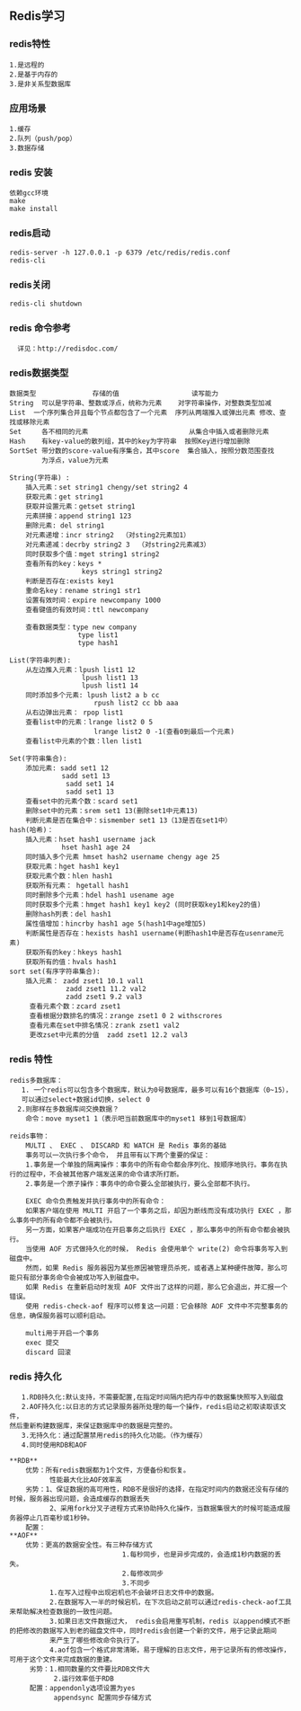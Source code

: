 ## Redis学习

### redis特性
    1.是远程的
    2.是基于内存的
    3.是非关系型数据库
    
### 应用场景
    1.缓存
    2.队列（push/pop）
    3.数据存储
 
### redis 安装
    依赖gcc环境
    make 
    make install
### redis启动
    redis-server -h 127.0.0.1 -p 6379 /etc/redis/redis.conf
    redis-cli 
### redis关闭
    redis-cli shutdown 

### redis 命令参考
      详见：http://redisdoc.com/
### redis数据类型
    数据类型              存储的值                  读写能力
    String  可以是字符串、整数或浮点，统称为元素    对字符串操作，对整数类型加减
    List  一个序列集合并且每个节点都包含了一个元素  序列从两端推入或弹出元素 修改、查找或移除元素
    Set     各不相同的元素                         从集合中插入或者删除元素
    Hash    有key-value的散列组，其中的key为字符串  按照Key进行增加删除
    SortSet 带分数的score-value有序集合，其中score  集合插入，按照分数范围查找
            为浮点，value为元素                    

    String(字符串) :
        插入元素：set string1 chengy/set string2 4
        获取元素：get string1             
        获取并设置元素：getset string1
        元素拼接：append string1 123
        删除元素: del string1
        对元素递增：incr string2  （对sting2元素加1）
        对元素递减：decrby string2 3  （对string2元素减3）
        同时获取多个值：mget string1 string2
        查看所有的key：keys *
                      keys string1 string2
        判断是否存在:exists key1
        重命名key：rename string1 str1
        设置有效时间：expire newcompany 1000
        查看键值的有效时间：ttl newcompany
        
        查看数据类型：type new company
                     type list1
                     type hash1
    
    List(字符串列表):
        从左边推入元素：lpush list1 12 
                      lpush list1 13 
                      lpush list1 14
        同时添加多个元素: lpush list2 a b cc
                         rpush list2 cc bb aaa
        从右边弹出元素： rpop list1
        查看list中的元素：lrange list2 0 5 
                         lrange list2 0 -1(查看0到最后一个元素)
        查看list中元素的个数：llen list1
        
    Set(字符串集合):
        添加元素: sadd set1 12
                 sadd set1 13
                  sadd set1 14
                  sadd set1 13
        查看set中的元素个数：scard set1
        删除set中的元素：srem set1 13(删除set1中元素13)
        判断元素是否在集合中：sismember set1 13（13是否在set1中） 
    hash(哈希)：
        插入元素：hset hash1 username jack
                 hset hash1 age 24
        同时插入多个元素 hmset hash2 username chengy age 25 
        获取元素：hget hash1 key1
        获取元素个数：hlen hash1
        获取所有元素： hgetall hash1
        同时删除多个元素：hdel hash1 usename age
        同时获取多个元素：hmget hash1 key1 key2 (同时获取key1和key2的值)    
        删除hash列表：del hash1
        属性值增加：hincrby hash1 age 5(hash1中age增加5)
        判断属性是否存在：hexists hash1 username(判断hash1中是否存在usenrame元素)
        获取所有的key：hkeys hash1
        获取所有的值：hvals hash1 
    sort set(有序字符串集合):
        插入元素： zadd zset1 10.1 val1
                  zadd zset1 11.2 val2
                  zadd zset1 9.2 val3
         查看元素个数：zcard zset1
         查看根据分数排名的情况：zrange zset1 0 2 withscrores
         查看元素在set中排名情况：zrank zset1 val2
         更改zset中元素的分值  zadd zset1 12.2 val3 
### redis 特性
    redis多数据库：
       1. 一个redis可以包含多个数据库，默认为0号数据库，最多可以有16个数据库（0~15），
       可以通过select+数据id切换，select 0
      2.则那样在多数据库间交换数据？
        命令：move myset1 1（表示吧当前数据库中的myset1 移到1号数据库） 
        
    reids事物：
        MULTI 、 EXEC 、 DISCARD 和 WATCH 是 Redis 事务的基础       
        事务可以一次执行多个命令， 并且带有以下两个重要的保证：
        1.事务是一个单独的隔离操作：事务中的所有命令都会序列化、按顺序地执行。事务在执行的过程中，不会被其他客户端发送来的命令请求所打断。
        2.事务是一个原子操作：事务中的命令要么全部被执行，要么全部都不执行。
        
        EXEC 命令负责触发并执行事务中的所有命令：
        如果客户端在使用 MULTI 开启了一个事务之后，却因为断线而没有成功执行 EXEC ，那么事务中的所有命令都不会被执行。
        另一方面，如果客户端成功在开启事务之后执行 EXEC ，那么事务中的所有命令都会被执行。
        当使用 AOF 方式做持久化的时候， Redis 会使用单个 write(2) 命令将事务写入到磁盘中。
        然而，如果 Redis 服务器因为某些原因被管理员杀死，或者遇上某种硬件故障，那么可能只有部分事务命令会被成功写入到磁盘中。
        如果 Redis 在重新启动时发现 AOF 文件出了这样的问题，那么它会退出，并汇报一个错误。
        使用 redis-check-aof 程序可以修复这一问题：它会移除 AOF 文件中不完整事务的信息，确保服务器可以顺利启动。
        
        multi用于开启一个事务
        exec 提交
        discard 回滚
        
### redis 持久化
       1.RDB持久化:默认支持，不需要配置,在指定时间隔内把内存中的数据集快照写入到磁盘
       2.AOF持久化:以日志的方式记录服务器所处理的每一个操作，redis启动之初取读取该文件，
    然后重新构建数据库，来保证数据库中的数据是完整的。
       3.无持久化：通过配置禁用redis的持久化功能。（作为缓存）
       4.同时使用RDB和AOF
     
    **RDB**
        优势：所有redis数据都为1个文件，方便备份和恢复。 
              性能最大化比AOF效率高
        劣势：1、保证数据的高可用性，RDB不是很好的选择，在指定时间内的数据还没有存储的时候，服务器出现问题，会造成缓存的数据丢失
              2、采用fork分叉子进程方式来协助持久化操作，当数据集很大的时候可能造成服务器停止几百毫秒或1秒钟。
        配置：  
    **AOF**
        优势：更高的数据安全性。有三种存储方式
                                1.每秒同步，也是异步完成的，会造成1秒内数据的丢失。
                                2.每修改同步
                                3.不同步
              1.在写入过程中出现宕机也不会破坏日志文件中的数据。
              2.在数据写入一半的时候宕机，在下次启动之前可以通过redis-check-aof工具来帮助解决检查数据的一致性问题。
              3.如果日志文件数据过大， redis会启用重写机制，redis 以append模式不断的把修改的数据写入到老的磁盘文件中，同时redis会创建一个新的文件，用于记录此期间
              来产生了哪些修改命令执行了。
              4.aof包含一个格式非常清晰，易于理解的日志文件，用于记录所有的修改操作，可用于这个文件来完成数据的重建。
         劣势：1.相同数量的文件要比RDB文件大
               2.运行效率低于RDB
         配置：appendonly选项设置为yes
               appendsync 配置同步存储方式
         
        
    
        
             
              
                 